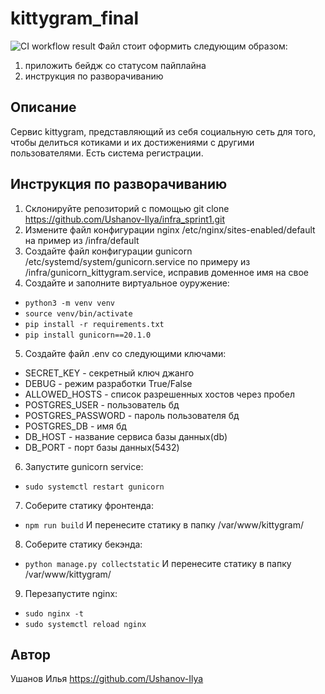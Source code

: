 # kittygram_final

![CI workflow result](https://github.com/Ushanov-Ilya/kittygram_final/actions/workflows/main.yml/badge.svg)
Файл стоит оформить следующим образом:
1. приложить бейдж со статусом пайплайна
3. инструкция по разворачиванию

## Описание
Сервис kittygram, представляющий из себя социальную сеть для того, чтобы делиться котиками и их достижениями с другими пользователями. Есть система регистрации.

## Инструкция по разворачиванию
1. Склонируйте репозиторий с помощью git clone https://github.com/Ushanov-Ilya/infra_sprint1.git
2. Измените файл конфигурации nginx /etc/nginx/sites-enabled/default на пример из /infra/default
3. Создайте файл конфигурации gunicorn /etc/systemd/system/gunicorn.service по примеру из /infra/gunicorn_kittygram.service, исправив доменное имя на свое
4. Создайте и заполните виртуальное оуружение:
- `python3 -m venv venv`
- `source venv/bin/activate`
- `pip install -r requirements.txt`
- `pip install gunicorn==20.1.0`
5. Создайте файл .env со следующими ключами:
- SECRET_KEY - секретный ключ джанго
- DEBUG - режим разработки True/False
- ALLOWED_HOSTS - список разрешенных хостов через пробел
- POSTGRES_USER - пользователь бд
- POSTGRES_PASSWORD - пароль пользователя бд
- POSTGRES_DB - имя бд
- DB_HOST - название сервиса базы данных(db)
- DB_PORT - порт базы данных(5432)
6. Запустите gunicorn service:
- `sudo systemctl restart gunicorn`
7. Соберите статику фронтенда:
- `npm run build`
И перенесите статику в папку /var/www/kittygram/
8. Соберите статику бекэнда:
- `python manage.py collectstatic`
И перенесите статику в папку /var/www/kittygram/
9. Перезапустите nginx:
- `sudo nginx -t`
- `sudo systemctl reload nginx`

## Автор
Ушанов Илья
https://github.com/Ushanov-Ilya

